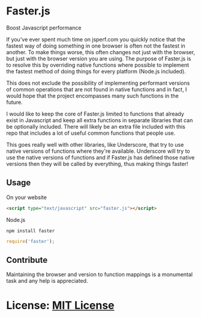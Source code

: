 Faster.js
=========

Boost Javascript performance

If you've ever spent much time on jsperf.com you quickly notice that the fastest way of doing something in one browser is often not the fastest in another. To make things worse, this often changes not just with the browser, but just with the browser version you are using. The purpose of Faster.js is to resolve this by overriding native functions where possible to implement the fastest method of doing things for every platform (Node.js included).

This does not exclude the possibility of implementing performant versions of common operations that are not found in native functions and in fact, I would hope that the project encompasses many such functions in the future.

I would like to keep the core of Faster.js limited to functions that already exist in Javascript and keep all extra functions in separate libraries that can be optionally included. There will likely be an extra file included with this repo that includes a lot of useful common functions that people use.

This goes really well with other libraries, like Underscore, that try to use native versions of functions where they're available. Underscore will try to use the native versions of functions and if Faster.js has defined those native versions then they will be called by everything, thus making things faster!

Usage
-----

On your website
```html
<script type="text/javascript" src="faster.js"></script>
```

Node.js
```
npm install faster
```

```js
require('faster');
```

Contribute
----------

Maintaining the browser and version to function mappings is a monumental task and any help is appreciated.

# License: [MIT License](LICENSE)